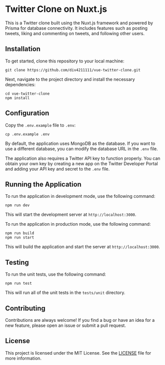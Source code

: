 # Twitter Clone on Nuxt.js

This is a Twitter clone built using the Nuxt.js framework and powered by Prisma for database connectivity. It includes features such as posting tweets, liking and commenting on tweets, and following other users.

## Installation

To get started, clone this repository to your local machine:

```
git clone https://github.com/div4211111/vue-twitter-clone.git
```

Next, navigate to the project directory and install the necessary dependencies:

```
cd vue-twitter-clone
npm install
```

## Configuration

Copy the `.env.example` file to `.env`:

```
cp .env.example .env
```

By default, the application uses MongoDB as the database. If you want to use a different database, you can modify the database URL in the `.env` file.

The application also requires a Twitter API key to function properly. You can obtain your own key by creating a new app on the Twitter Developer Portal and adding your API key and secret to the `.env` file.

## Running the Application

To run the application in development mode, use the following command:

```
npm run dev
```

This will start the development server at `http://localhost:3000`.

To run the application in production mode, use the following command:

```
npm run build
npm run start
```

This will build the application and start the server at `http://localhost:3000`.

## Testing

To run the unit tests, use the following command:

```
npm run test
```

This will run all of the unit tests in the `tests/unit` directory.

## Contributing

Contributions are always welcome! If you find a bug or have an idea for a new feature, please open an issue or submit a pull request.

## License

This project is licensed under the MIT License. See the [LICENSE](LICENSE) file for more information.
